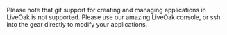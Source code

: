 Please note that git support for creating and managing applications in LiveOak is not supported.
Please use our amazing LiveOak console, or ssh into the gear directly to modify your applications.
